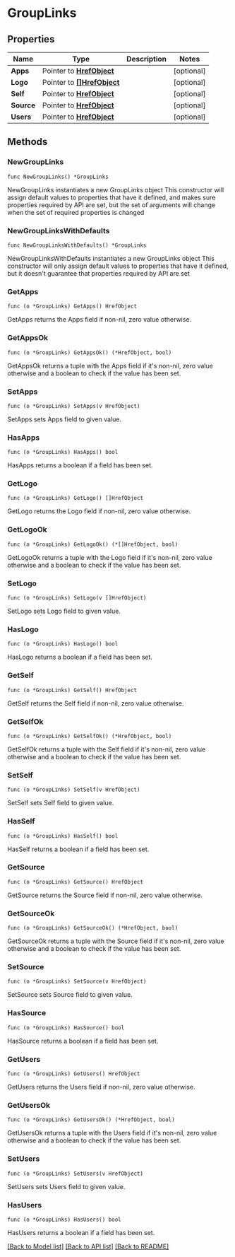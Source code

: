 # GroupLinks

## Properties

Name | Type | Description | Notes
------------ | ------------- | ------------- | -------------
**Apps** | Pointer to [**HrefObject**](HrefObject.md) |  | [optional] 
**Logo** | Pointer to [**[]HrefObject**](HrefObject.md) |  | [optional] 
**Self** | Pointer to [**HrefObject**](HrefObject.md) |  | [optional] 
**Source** | Pointer to [**HrefObject**](HrefObject.md) |  | [optional] 
**Users** | Pointer to [**HrefObject**](HrefObject.md) |  | [optional] 

## Methods

### NewGroupLinks

`func NewGroupLinks() *GroupLinks`

NewGroupLinks instantiates a new GroupLinks object
This constructor will assign default values to properties that have it defined,
and makes sure properties required by API are set, but the set of arguments
will change when the set of required properties is changed

### NewGroupLinksWithDefaults

`func NewGroupLinksWithDefaults() *GroupLinks`

NewGroupLinksWithDefaults instantiates a new GroupLinks object
This constructor will only assign default values to properties that have it defined,
but it doesn't guarantee that properties required by API are set

### GetApps

`func (o *GroupLinks) GetApps() HrefObject`

GetApps returns the Apps field if non-nil, zero value otherwise.

### GetAppsOk

`func (o *GroupLinks) GetAppsOk() (*HrefObject, bool)`

GetAppsOk returns a tuple with the Apps field if it's non-nil, zero value otherwise
and a boolean to check if the value has been set.

### SetApps

`func (o *GroupLinks) SetApps(v HrefObject)`

SetApps sets Apps field to given value.

### HasApps

`func (o *GroupLinks) HasApps() bool`

HasApps returns a boolean if a field has been set.

### GetLogo

`func (o *GroupLinks) GetLogo() []HrefObject`

GetLogo returns the Logo field if non-nil, zero value otherwise.

### GetLogoOk

`func (o *GroupLinks) GetLogoOk() (*[]HrefObject, bool)`

GetLogoOk returns a tuple with the Logo field if it's non-nil, zero value otherwise
and a boolean to check if the value has been set.

### SetLogo

`func (o *GroupLinks) SetLogo(v []HrefObject)`

SetLogo sets Logo field to given value.

### HasLogo

`func (o *GroupLinks) HasLogo() bool`

HasLogo returns a boolean if a field has been set.

### GetSelf

`func (o *GroupLinks) GetSelf() HrefObject`

GetSelf returns the Self field if non-nil, zero value otherwise.

### GetSelfOk

`func (o *GroupLinks) GetSelfOk() (*HrefObject, bool)`

GetSelfOk returns a tuple with the Self field if it's non-nil, zero value otherwise
and a boolean to check if the value has been set.

### SetSelf

`func (o *GroupLinks) SetSelf(v HrefObject)`

SetSelf sets Self field to given value.

### HasSelf

`func (o *GroupLinks) HasSelf() bool`

HasSelf returns a boolean if a field has been set.

### GetSource

`func (o *GroupLinks) GetSource() HrefObject`

GetSource returns the Source field if non-nil, zero value otherwise.

### GetSourceOk

`func (o *GroupLinks) GetSourceOk() (*HrefObject, bool)`

GetSourceOk returns a tuple with the Source field if it's non-nil, zero value otherwise
and a boolean to check if the value has been set.

### SetSource

`func (o *GroupLinks) SetSource(v HrefObject)`

SetSource sets Source field to given value.

### HasSource

`func (o *GroupLinks) HasSource() bool`

HasSource returns a boolean if a field has been set.

### GetUsers

`func (o *GroupLinks) GetUsers() HrefObject`

GetUsers returns the Users field if non-nil, zero value otherwise.

### GetUsersOk

`func (o *GroupLinks) GetUsersOk() (*HrefObject, bool)`

GetUsersOk returns a tuple with the Users field if it's non-nil, zero value otherwise
and a boolean to check if the value has been set.

### SetUsers

`func (o *GroupLinks) SetUsers(v HrefObject)`

SetUsers sets Users field to given value.

### HasUsers

`func (o *GroupLinks) HasUsers() bool`

HasUsers returns a boolean if a field has been set.


[[Back to Model list]](../README.md#documentation-for-models) [[Back to API list]](../README.md#documentation-for-api-endpoints) [[Back to README]](../README.md)


